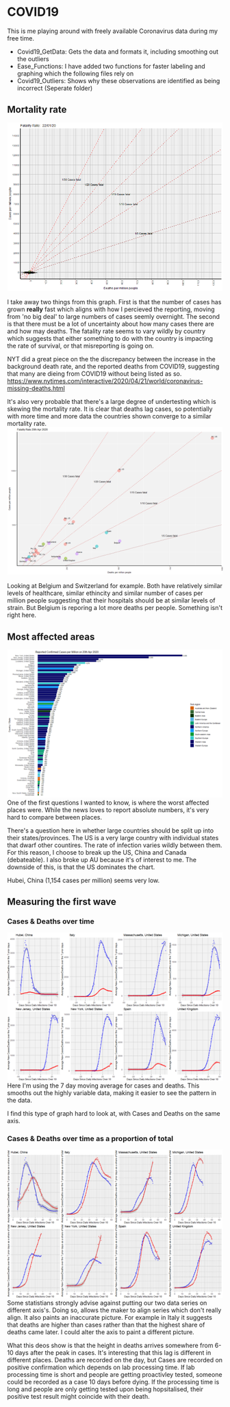 # COVID19 
This is me playing around with freely available Coronavirus data during my free time. 

 - Covid19_GetData: Gets the data and formats it, including smoothing out the outliers
 - Ease_Functions: I have added two functions for faster labeling and graphing which the following files rely on
 - Covid19_Outliers:  Shows why these observations are identified as being incorrect (Seperate folder)
 
## Mortality rate
![Gif](https://raw.githubusercontent.com/michaelhawley/Demo/master/R/graphs/CovidGif.gif)

I take away two things from this graph.  First is that the number of cases has grown **really** fast which aligns with how I percieved the reporting, moving from 'no big deal' to large numbers of cases seemly overnight.
The second is that there must be a lot of uncertainty about how many cases there are and how may deaths. The fatality rate seems to vary wildly by country which suggests that either something to do with the country is impacting the rate of survival, or that misreporting is going on. 

NYT did a great piece on the the discrepancy between the increase in the background death rate, and the reported deaths from COVID19, suggesting that many are dieing from COVID19 without being listed as so. 
https://www.nytimes.com/interactive/2020/04/21/world/coronavirus-missing-deaths.html

It's also very probable that there's a large degree of undertesting which is skewing the mortality rate. 
It is clear that deaths lag cases, so potentially with more time and more data the countries shown converge to a similar mortality rate. 
 ![Gif](https://github.com/michaelhawley/Demo/blob/master/R/graphs/Graph2.png)
 
 Looking at Belgium and Switzerland for example.  Both have relatively similar levels of healthcare, similar ethincity and similar number of cases per million people suggesting that their hospitals should be at similar levels of strain. But Belgium is reporing a lot more deaths per people.  Something isn't right here. 
 

## Most affected areas
![Gif](https://raw.githubusercontent.com/michaelhawley/Demo/master/R/graphs/Graph1.png)
One of the first questions I wanted to know, is where the worst affected places were. 
While the news loves to report absolute numbers, it's very hard to compare between places. 

There's a question here in whether large countries should be split up into their states/provinces. 
The US is a very large country with individual states that dwarf other countires.  The rate of infection varies wildly  between them. For this reason, I choose to break up the US, China and Canada (debateable).
I also broke up AU because it's of interest to me. The downside of this, is that the US dominates the chart. 

Hubei, China (1,154 cases per million) seems very low.  

## Measuring the first wave
### Cases & Deaths over time
![Gif](https://raw.githubusercontent.com/michaelhawley/Demo/master/R/graphs/Graph4.png)
Here I'm using the 7 day moving average for cases and deaths.  This smooths out the highly variable data, making it easier to see the pattern in the data. 

I find this type of graph hard to look at, with Cases and Deaths on the same axis. 

### Cases & Deaths over time as a proportion of total
![Gif](https://raw.githubusercontent.com/michaelhawley/Demo/master/R/graphs/Graph5.png)
Some statistians strongly advise against putting our two data series on different axis's. 
Doing so, allows the maker to align series which don't really align. It also paints an inaccurate picture. 
For example in Italy it suggests that deaths are higher than cases rather than that the highest share of deaths came later.  I could alter the axis to paint a different picture. 

What this deos show is that the height in deaths arrives somewhere from 6-10 days after the peak in cases.
It's interesting that this lag is different in different places. 
Deaths are recorded on the day, but Cases are recorded on positive confirmation which depends on lab processing time. 
If lab processing time is short and people are getting proactivley tested, someone could be recorded as a case 10 days before dying. 
If the processing time is long and people are only getting tested upon being hopsitalised, their positive test result might coincide with their death. 

